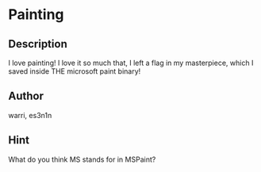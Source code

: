 # Painting

## Description

I love painting! I love it so much that, I left a flag in my masterpiece, which I saved inside THE microsoft paint binary!

## Author

warri, es3n1n

## Hint

What do you think MS stands for in MSPaint?
